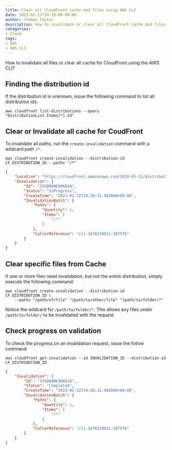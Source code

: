 ```yaml
---
title: Clear all CloudFront cache and files using AWS CLI
date: 2023-02-12T14:10:00-04:00
author: Thomas Taylor
description: How to invalidate or clear all CloudFront cache and files using the AWS CLI
categories:
- Cloud
tags:
- AWS
- AWS CLI
---
```


How to invalidate all files or clear all cache for CloudFront using the AWS CLI?

## Finding the distribution id

If the distribution id is unknown, issue the following command to list all distribution ids:

```shell
aws cloudfront list-distributions --query "DistributionList.Items[*].Id"
```

## Clear or Invalidate all cache for CoudFront

To invalidate all paths, run the `create-invalidation` command with a wildcard path `/*`.

```shell
aws cloudfront create-invalidation --distribution-id CF_DISTRIBUTION_ID --paths "/*"
```

```json
{
    "Location": "https://cloudfront.amazonaws.com/2020-05-31/distribution/CF_DISTRIBUTION_ID/invalidation/I3SD80NE98KDJA",
    "Invalidation": {
        "Id": "I3SD80NE98KDJA",
        "Status": "InProgress",
        "CreateTime": "2023-02-12T19:20:31.982000+00:00",
        "InvalidationBatch": {
            "Paths": {
                "Quantity": 1,
                "Items": [
                    "/*"
                ]
            },
            "CallerReference": "cli-1676229631-287576"
        }
    }
}
```

## Clear specific files from Cache

If one or more files need invalidation, but not the entire distribution, simply execute the following command:

```shell
aws cloudfront create-invalidation --distribution-id CF_DISTRIBUTION_ID \
    --paths "/path/of/file" "/path/to/other/file" "/path/to/folder/*"
```

Notice the wildcard for `/path/to/folder/*`. This allows any files under `/path/to/folder/` to be invalidated with the request.

## Check progress on validation

To check the progress on an invalidation request, issue the follow command:

```shell
aws cloudfront get-invalidation --id INVALIDATION_ID --distribution-id CF_DISTRIBUTION_ID
```

```json
{
    "Invalidation": {
        "Id": "I3SD80NE98KDJA",
        "Status": "Completed",
        "CreateTime": "2023-02-12T19:20:31.982000+00:00",
        "InvalidationBatch": {
            "Paths": {
                "Quantity": 1,
                "Items": [
                    "/*"
                ]
            },
            "CallerReference": "cli-1676229631-287576"
        }
    }
}
```
